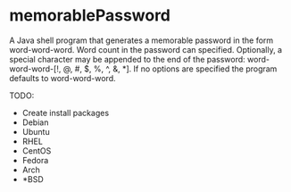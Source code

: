 # memorablePassword
A Java shell program that generates a memorable password in the form word-word-word. Word count in the password can specified. Optionally, a special character may be appended to the end of the password: word-word-word-[!, @, #, $, %, ^, &, *]. If no options are specified the program defaults to word-word-word.

TODO:
- Create install packages
- Debian
- Ubuntu
- RHEL
- CentOS
- Fedora
- Arch
- *BSD

